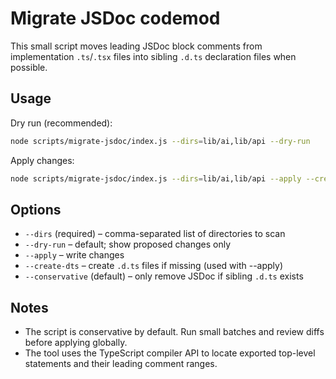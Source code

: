 # Migrate JSDoc codemod

This small script moves leading JSDoc block comments from implementation `.ts`/`.tsx` files into sibling `.d.ts` declaration files when possible.

## Usage

Dry run (recommended):

```sh
node scripts/migrate-jsdoc/index.js --dirs=lib/ai,lib/api --dry-run
```

Apply changes:

```sh
node scripts/migrate-jsdoc/index.js --dirs=lib/ai,lib/api --apply --create-dts
```

## Options

- `--dirs` (required) – comma-separated list of directories to scan
- `--dry-run` – default; show proposed changes only
- `--apply` – write changes
- `--create-dts` – create `.d.ts` files if missing (used with --apply)
- `--conservative` (default) – only remove JSDoc if sibling `.d.ts` exists

## Notes

- The script is conservative by default. Run small batches and review diffs before applying globally.
- The tool uses the TypeScript compiler API to locate exported top-level statements and their leading comment ranges.

